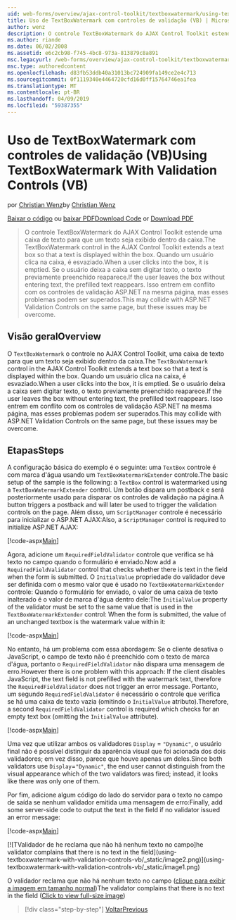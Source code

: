 ```yaml
---
uid: web-forms/overview/ajax-control-toolkit/textboxwatermark/using-textboxwatermark-with-validation-controls-vb
title: Uso de TextBoxWatermark com controles de validação (VB) | Microsoft Docs
author: wenz
description: O controle TextBoxWatermark do AJAX Control Toolkit estende uma caixa de texto para que um texto seja exibido dentro da caixa. Quando um usuário clica na caixa de-eu...
ms.author: riande
ms.date: 06/02/2008
ms.assetid: e6c2cb98-f745-4bc8-973a-813879c8a891
msc.legacyurl: /web-forms/overview/ajax-control-toolkit/textboxwatermark/using-textboxwatermark-with-validation-controls-vb
msc.type: authoredcontent
ms.openlocfilehash: d83fb53ddb40a31013bc724909fa149ce2e4c713
ms.sourcegitcommit: 0f1119340e4464720cfd16d0ff15764746ea1fea
ms.translationtype: MT
ms.contentlocale: pt-BR
ms.lasthandoff: 04/09/2019
ms.locfileid: "59387355"
---
```

# <a name="using-textboxwatermark-with-validation-controls-vb"></a><span data-ttu-id="216d7-104">Uso de TextBoxWatermark com controles de validação (VB)</span><span class="sxs-lookup"><span data-stu-id="216d7-104">Using TextBoxWatermark With Validation Controls (VB)</span></span>

<span data-ttu-id="216d7-105">por [Christian Wenz](https://github.com/wenz)</span><span class="sxs-lookup"><span data-stu-id="216d7-105">by [Christian Wenz](https://github.com/wenz)</span></span>

<span data-ttu-id="216d7-106">[Baixar o código](http://download.microsoft.com/download/9/3/f/93f8daea-bebd-4821-833b-95205389c7d0/TextBoxWatermark2.vb.zip) ou [baixar PDF](http://download.microsoft.com/download/b/6/a/b6ae89ee-df69-4c87-9bfb-ad1eb2b23373/textboxwatermark2VB.pdf)</span><span class="sxs-lookup"><span data-stu-id="216d7-106">[Download Code](http://download.microsoft.com/download/9/3/f/93f8daea-bebd-4821-833b-95205389c7d0/TextBoxWatermark2.vb.zip) or [Download PDF](http://download.microsoft.com/download/b/6/a/b6ae89ee-df69-4c87-9bfb-ad1eb2b23373/textboxwatermark2VB.pdf)</span></span>

> <span data-ttu-id="216d7-107">O controle TextBoxWatermark do AJAX Control Toolkit estende uma caixa de texto para que um texto seja exibido dentro da caixa.</span><span class="sxs-lookup"><span data-stu-id="216d7-107">The TextBoxWatermark control in the AJAX Control Toolkit extends a text box so that a text is displayed within the box.</span></span> <span data-ttu-id="216d7-108">Quando um usuário clica na caixa, é esvaziado.</span><span class="sxs-lookup"><span data-stu-id="216d7-108">When a user clicks into the box, it is emptied.</span></span> <span data-ttu-id="216d7-109">Se o usuário deixa a caixa sem digitar texto, o texto previamente preenchido reaparece.</span><span class="sxs-lookup"><span data-stu-id="216d7-109">If the user leaves the box without entering text, the prefilled text reappears.</span></span> <span data-ttu-id="216d7-110">Isso entrem em conflito com os controles de validação ASP.NET na mesma página, mas esses problemas podem ser superados.</span><span class="sxs-lookup"><span data-stu-id="216d7-110">This may collide with ASP.NET Validation Controls on the same page, but these issues may be overcome.</span></span>


## <a name="overview"></a><span data-ttu-id="216d7-111">Visão geral</span><span class="sxs-lookup"><span data-stu-id="216d7-111">Overview</span></span>

<span data-ttu-id="216d7-112">O `TextBoxWatermark` o controle no AJAX Control Toolkit, uma caixa de texto para que um texto seja exibido dentro da caixa.</span><span class="sxs-lookup"><span data-stu-id="216d7-112">The `TextBoxWatermark` control in the AJAX Control Toolkit extends a text box so that a text is displayed within the box.</span></span> <span data-ttu-id="216d7-113">Quando um usuário clica na caixa, é esvaziado.</span><span class="sxs-lookup"><span data-stu-id="216d7-113">When a user clicks into the box, it is emptied.</span></span> <span data-ttu-id="216d7-114">Se o usuário deixa a caixa sem digitar texto, o texto previamente preenchido reaparece.</span><span class="sxs-lookup"><span data-stu-id="216d7-114">If the user leaves the box without entering text, the prefilled text reappears.</span></span> <span data-ttu-id="216d7-115">Isso entrem em conflito com os controles de validação ASP.NET na mesma página, mas esses problemas podem ser superados.</span><span class="sxs-lookup"><span data-stu-id="216d7-115">This may collide with ASP.NET Validation Controls on the same page, but these issues may be overcome.</span></span>

## <a name="steps"></a><span data-ttu-id="216d7-116">Etapas</span><span class="sxs-lookup"><span data-stu-id="216d7-116">Steps</span></span>

<span data-ttu-id="216d7-117">A configuração básica do exemplo é o seguinte: uma `TextBox` controle é com marca d'água usando um `TextBoxWatermarkExtender` controle.</span><span class="sxs-lookup"><span data-stu-id="216d7-117">The basic setup of the sample is the following: a `TextBox` control is watermarked using a `TextBoxWatermarkExtender` control.</span></span> <span data-ttu-id="216d7-118">Um botão dispara um postback e será posteriormente usado para disparar os controles de validação na página.</span><span class="sxs-lookup"><span data-stu-id="216d7-118">A button triggers a postback and will later be used to trigger the validation controls on the page.</span></span> <span data-ttu-id="216d7-119">Além disso, um `ScriptManager` controle é necessário para inicializar o ASP.NET AJAX:</span><span class="sxs-lookup"><span data-stu-id="216d7-119">Also, a `ScriptManager` control is required to initialize ASP.NET AJAX:</span></span>

[!code-aspx[Main](using-textboxwatermark-with-validation-controls-vb/samples/sample1.aspx)]

<span data-ttu-id="216d7-120">Agora, adicione um `RequiredFieldValidator` controle que verifica se há texto no campo quando o formulário é enviado.</span><span class="sxs-lookup"><span data-stu-id="216d7-120">Now add a `RequiredFieldValidator` control that checks whether there is text in the field when the form is submitted.</span></span> <span data-ttu-id="216d7-121">O `InitialValue` propriedade do validador deve ser definida com o mesmo valor que é usado no `TextBoxWatermarkExtender` controle: Quando o formulário for enviado, o valor de uma caixa de texto inalterado é o valor de marca d'água dentro dele:</span><span class="sxs-lookup"><span data-stu-id="216d7-121">The `InitialValue` property of the validator must be set to the same value that is used in the `TextBoxWatermarkExtender` control: When the form is submitted, the value of an unchanged textbox is the watermark value within it:</span></span>

[!code-aspx[Main](using-textboxwatermark-with-validation-controls-vb/samples/sample2.aspx)]

<span data-ttu-id="216d7-122">No entanto, há um problema com essa abordagem: Se o cliente desativa o JavaScript, o campo de texto não é preenchido com o texto de marca d'água, portanto o `RequiredFieldValidator` não dispara uma mensagem de erro.</span><span class="sxs-lookup"><span data-stu-id="216d7-122">However there is one problem with this approach: If the client disables JavaScript, the text field is not prefilled with the watermark text, therefore the `RequiredFieldValidator` does not trigger an error message.</span></span> <span data-ttu-id="216d7-123">Portanto, um segundo `RequiredFieldValidator` é necessário o controle que verifica se há uma caixa de texto vazia (omitindo o `InitialValue` atributo).</span><span class="sxs-lookup"><span data-stu-id="216d7-123">Therefore, a second `RequiredFieldValidator` control is required which checks for an empty text box (omitting the `InitialValue` attribute).</span></span>

[!code-aspx[Main](using-textboxwatermark-with-validation-controls-vb/samples/sample3.aspx)]

<span data-ttu-id="216d7-124">Uma vez que utilizar ambos os validadores `Display` = `"Dynamic"`, o usuário final não é possível distinguir da aparência visual que foi acionada dos dois validadores; em vez disso, parece que houve apenas um deles.</span><span class="sxs-lookup"><span data-stu-id="216d7-124">Since both validators use `Display`=`"Dynamic"`, the end user cannot distinguish from the visual appearance which of the two validators was fired; instead, it looks like there was only one of them.</span></span>

<span data-ttu-id="216d7-125">Por fim, adicione algum código do lado do servidor para o texto no campo de saída se nenhum validador emitida uma mensagem de erro:</span><span class="sxs-lookup"><span data-stu-id="216d7-125">Finally, add some server-side code to output the text in the field if no validator issued an error message:</span></span>

[!code-aspx[Main](using-textboxwatermark-with-validation-controls-vb/samples/sample4.aspx)]


[![T<span data-ttu-id="216d7-126">Validador de he reclama que não há nenhum texto no campo]</span><span class="sxs-lookup"><span data-stu-id="216d7-126">he validator complains that there is no text in the field]</span></span>(using-textboxwatermark-with-validation-controls-vb/_static/image2.png)](using-textboxwatermark-with-validation-controls-vb/_static/image1.png)

<span data-ttu-id="216d7-127">O validador reclama que não há nenhum texto no campo ([clique para exibir a imagem em tamanho normal](using-textboxwatermark-with-validation-controls-vb/_static/image3.png))</span><span class="sxs-lookup"><span data-stu-id="216d7-127">The validator complains that there is no text in the field ([Click to view full-size image](using-textboxwatermark-with-validation-controls-vb/_static/image3.png))</span></span>

> [!div class="step-by-step"]
> [<span data-ttu-id="216d7-128">Voltar</span><span class="sxs-lookup"><span data-stu-id="216d7-128">Previous</span></span>](using-textboxwatermark-in-a-formview-vb.md)
